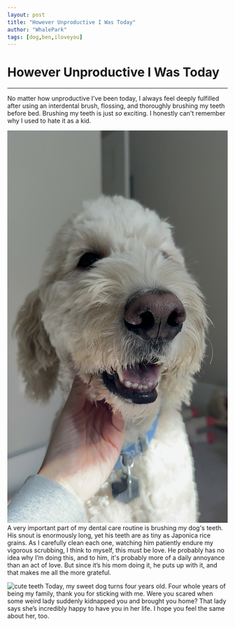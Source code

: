 ```yaml
---
layout: post
title: "However Unproductive I Was Today"
author: "WhalePark"
tags: [dog,ben,iloveyou]
---
```


# However Unproductive I Was Today
---
No matter how unproductive I’ve been today, I always feel deeply fulfilled after using an interdental brush, flossing, and thoroughly brushing my teeth before bed. Brushing my teeth is just _so_ exciting. I honestly can't remember why I used to hate it as a kid.

![cute teeth](../assets/img/ben_teeth.jpg)
A very important part of my dental care routine is brushing my dog's teeth. His snout is enormously long, yet his teeth are as tiny as Japonica rice grains. As I carefully clean each one, watching him patiently endure my vigorous scrubbing, I think to myself, this must be love. He probably has no idea why I’m doing this, and to him, it's probably more of a daily annoyance than an act of love. But since it’s his mom doing it, he puts up with it, and that makes me all the more grateful.

![cute teeth](../assets/img/ben_inthecar.jpg)
Today, my sweet dog turns four years old. Four whole years of being my family, thank you for sticking with me. Were you scared when some weird lady suddenly kidnapped you and brought you home? That lady says she’s incredibly happy to have you in her life. I hope you feel the same about her, too.
